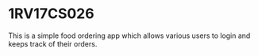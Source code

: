 # 1RV17CS026

This is a simple food ordering app which allows various users to login and keeps track of their orders.

